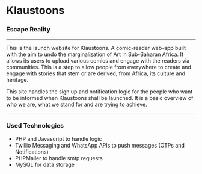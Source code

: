 # Klaustoons 
### Escape Reality

---

This is the launch website for Klaustoons. A comic-reader web-app built with the aim to undo the marginalization of Art in Sub-Saharan Africa. It allows its users to upload various comics and engage with the readers via communities. 
This is a step to allow people from everywhere to create and engage with stories that stem or are derived, from Africa, its culture and heritage.

This site handles the sign up and notification logic for the people who want to be informed when Klaustoons shall be launched. It is a basic overview of who we are, what we stand for and are trying to achieve. 

---

### Used Technologies
* PHP and Javascript to handle logic
* Twillio Messaging and WhatsApp APIs to push messages (OTPs and Notifications)
* PHPMailer to handle smtp requests
* MySQL for data storage
